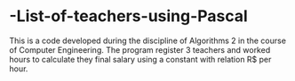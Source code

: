 # -List-of-teachers-using-Pascal
This is a code developed during the discipline of Algorithms 2 in the course of Computer Engineering.
The program register 3 teachers and worked hours to calculate they final salary using a constant with relation R$ per hour.

